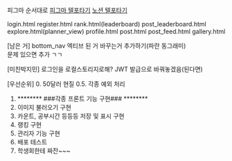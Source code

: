피그마 순서대로
[피그마 텔포타기](https://www.figma.com/proto/HoYLWet5EQFtKC62eX6oMr/Mobile-Apps-%E2%80%93-Prototyping-Kit--Community-?node-id=1244-564&t=98KSDPor6yd7kVmi-1&scaling=scale-down&content-scaling=fixed&page-id=1203%3A1581 "피그마로 이동")
[노션 텔포타기](https://www.notion.so/23035b9640d880fb938ed850654fd94a "노션으로 이동")


login.html
register.html
rank.html(leaderboard)
post_leaderboard.html
explore.html(planner_view)
profile.html
post.html
post_feed.html
gallery.html

[남은 거]
bottom_nav 엑티브 된 거 바꾸는거 추가하기(파란 동그래미)
<br> 문제 있으면 추가 ㄱㄱ


[미친박지민] 로그인을 로컬스토리지로해? JWT 발급으로 바꿔놓겠음(된다면)

[우선순위]
0. 50달러 현질
0.5. 각종 예외 처리
1. ******** ###각종 프론트 기능 구현### ********
2. 이미지 불러오기 구현
3. 카운트, 공부시간 등등등 저장 및 표시 구현
4. 랭킹 구현
5. 관리자 기능 구현
6. 배포 테스트
7. 학생회한테 짜잔~~~